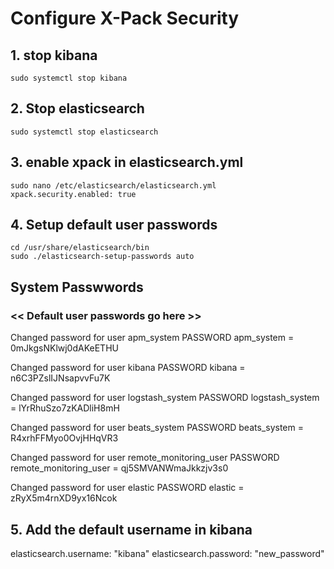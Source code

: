 # Configure X-Pack Security 

## 1. stop kibana

    sudo systemctl stop kibana

## 2. Stop elasticsearch 

    sudo systemctl stop elasticsearch

## 3. enable xpack in elasticsearch.yml

    sudo nano /etc/elasticsearch/elasticsearch.yml
    xpack.security.enabled: true

## 4. Setup default user passwords

    cd /usr/share/elasticsearch/bin
    sudo ./elasticsearch-setup-passwords auto


## System Passwwords 

### << Default user passwords go here >>

Changed password for user apm_system
PASSWORD apm_system = 0mJkgsNKlwj0dAKeETHU

Changed password for user kibana
PASSWORD kibana = n6C3PZslIJNsapvvFu7K

Changed password for user logstash_system
PASSWORD logstash_system = lYrRhuSzo7zKADliH8mH

Changed password for user beats_system
PASSWORD beats_system = R4xrhFFMyo0OvjHHqVR3

Changed password for user remote_monitoring_user
PASSWORD remote_monitoring_user = qj5SMVANWmaJkkzjv3s0

Changed password for user elastic
PASSWORD elastic = zRyX5m4rnXD9yx16Ncok


## 5. Add the default username in kibana
elasticsearch.username: "kibana"
elasticsearch.password: "new_password"